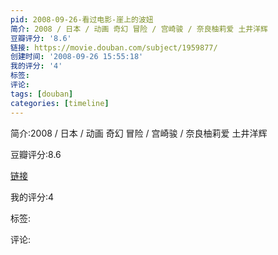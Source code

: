 ```yaml
---
pid: 2008-09-26-看过电影-崖上的波妞
简介: 2008 / 日本 / 动画 奇幻 冒险 / 宫崎骏 / 奈良柚莉爱 土井洋辉
豆瓣评分: '8.6'
链接: https://movie.douban.com/subject/1959877/
创建时间: '2008-09-26 15:55:18'
我的评分: '4'
标签:
评论:
tags: [douban]
categories: [timeline]
---
```

简介:2008 / 日本 / 动画 奇幻 冒险 / 宫崎骏 / 奈良柚莉爱 土井洋辉

豆瓣评分:8.6

[链接](https://movie.douban.com/subject/1959877/)

我的评分:4

标签:

评论:

